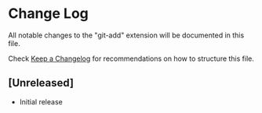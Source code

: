 # Change Log
All notable changes to the "git-add" extension will be documented in this file.

Check [Keep a Changelog](http://keepachangelog.com/) for recommendations on how to structure this file.

## [Unreleased]
- Initial release